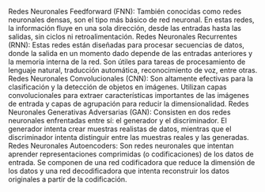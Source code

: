 Redes Neuronales Feedforward (FNN): También conocidas como redes neuronales densas, son el tipo más básico de red neuronal. En estas redes, la información fluye en una sola dirección, desde las entradas hasta las salidas, sin ciclos ni retroalimentación.
Redes Neuronales Recurrentes (RNN): Estas redes están diseñadas para procesar secuencias de datos, donde la salida en un momento dado depende de las entradas anteriores y la memoria interna de la red. Son útiles para tareas de procesamiento de lenguaje natural, traducción automática, reconocimiento de voz, entre otras.
Redes Neuronales Convolucionales (CNN): Son altamente efectivas para la clasificación y la detección de objetos en imágenes. Utilizan capas convolucionales para extraer características importantes de las imágenes de entrada y capas de agrupación para reducir la dimensionalidad.
Redes Neuronales Generativas Adversarias (GAN): Consisten en dos redes neuronales enfrentadas entre sí: el generador y el discriminador. El generador intenta crear muestras realistas de datos, mientras que el discriminador intenta distinguir entre las muestras reales y las generadas.
Redes Neuronales Autoencoders: Son redes neuronales que intentan aprender representaciones comprimidas (o codificaciones) de los datos de entrada. Se componen de una red codificadora que reduce la dimensión de los datos y una red decodificadora que intenta reconstruir los datos originales a partir de la codificación.
